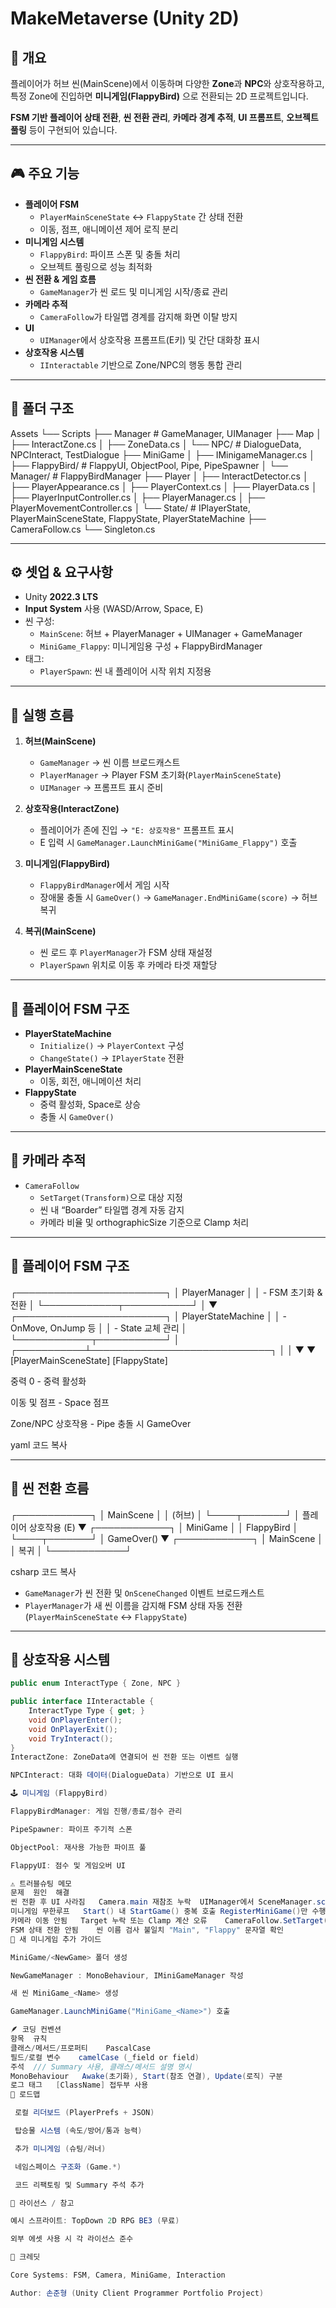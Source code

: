 # MakeMetaverse (Unity 2D)

## 🧩 개요
플레이어가 허브 씬(MainScene)에서 이동하며 다양한 **Zone**과 **NPC**와 상호작용하고,  
특정 Zone에 진입하면 **미니게임(FlappyBird)** 으로 전환되는 2D 프로젝트입니다.  

**FSM 기반 플레이어 상태 전환**, **씬 전환 관리**, **카메라 경계 추적**, **UI 프롬프트**, **오브젝트 풀링** 등이 구현되어 있습니다.

---

## 🎮 주요 기능
- **플레이어 FSM**
  - `PlayerMainSceneState` ↔ `FlappyState` 간 상태 전환
  - 이동, 점프, 애니메이션 제어 로직 분리
- **미니게임 시스템**
  - `FlappyBird`: 파이프 스폰 및 충돌 처리
  - 오브젝트 풀링으로 성능 최적화
- **씬 전환 & 게임 흐름**
  - `GameManager`가 씬 로드 및 미니게임 시작/종료 관리
- **카메라 추적**
  - `CameraFollow`가 타일맵 경계를 감지해 화면 이탈 방지
- **UI**
  - `UIManager`에서 상호작용 프롬프트(E키) 및 간단 대화창 표시
- **상호작용 시스템**
  - `IInteractable` 기반으로 Zone/NPC의 행동 통합 관리

---

## 📁 폴더 구조
Assets
└── Scripts
├── Manager # GameManager, UIManager
├── Map
│ ├── InteractZone.cs
│ ├── ZoneData.cs
│ └── NPC/ # DialogueData, NPCInteract, TestDialogue
├── MiniGame
│ ├── IMinigameManager.cs
│ ├── FlappyBird/ # FlappyUI, ObjectPool, Pipe, PipeSpawner
│ └── Manager/ # FlappyBirdManager
├── Player
│ ├── InteractDetector.cs
│ ├── PlayerAppearance.cs
│ ├── PlayerContext.cs
│ ├── PlayerData.cs
│ ├── PlayerInputController.cs
│ ├── PlayerManager.cs
│ ├── PlayerMovementController.cs
│ └── State/ # IPlayerState, PlayerMainSceneState, FlappyState, PlayerStateMachine
├── CameraFollow.cs
└── Singleton.cs

---

## ⚙️ 셋업 & 요구사항
- Unity **2022.3 LTS**
- **Input System** 사용 (WASD/Arrow, Space, E)
- 씬 구성:
  - `MainScene`: 허브 + PlayerManager + UIManager + GameManager
  - `MiniGame_Flappy`: 미니게임용 구성 + FlappyBirdManager
- 태그:
  - `PlayerSpawn`: 씬 내 플레이어 시작 위치 지정용

---

## 🚀 실행 흐름

1. **허브(MainScene)**  
   - `GameManager` → 씬 이름 브로드캐스트  
   - `PlayerManager` → Player FSM 초기화(`PlayerMainSceneState`)  
   - `UIManager` → 프롬프트 표시 준비  

2. **상호작용(InteractZone)**  
   - 플레이어가 존에 진입 → `"E: 상호작용"` 프롬프트 표시  
   - E 입력 시 `GameManager.LaunchMiniGame("MiniGame_Flappy")` 호출  

3. **미니게임(FlappyBird)**  
   - `FlappyBirdManager`에서 게임 시작  
   - 장애물 충돌 시 `GameOver()` → `GameManager.EndMiniGame(score)` → 허브 복귀  

4. **복귀(MainScene)**  
   - 씬 로드 후 `PlayerManager`가 FSM 상태 재설정  
   - `PlayerSpawn` 위치로 이동 후 카메라 타겟 재할당  

---

## 🧠 플레이어 FSM 구조
- **PlayerStateMachine**  
  - `Initialize()` → `PlayerContext` 구성  
  - `ChangeState()` → `IPlayerState` 전환  
- **PlayerMainSceneState**  
  - 이동, 회전, 애니메이션 처리  
- **FlappyState**  
  - 중력 활성화, Space로 상승  
  - 충돌 시 `GameOver()`

---

## 🎥 카메라 추적
- `CameraFollow`  
  - `SetTarget(Transform)`으로 대상 지정  
  - 씬 내 “Boarder” 타일맵 경계 자동 감지  
  - 카메라 비율 및 orthographicSize 기준으로 Clamp 처리  

---
## 🧠 플레이어 FSM 구조

┌────────────────────────┐
│ PlayerManager │
│ - FSM 초기화 & 전환 │
└────────────┬───────────┘
│
▼
┌────────────────────────┐
│ PlayerStateMachine │
│ - OnMove, OnJump 등 │
│ - State 교체 관리 │
└────────────┬───────────┘
│
┌───────────┴─────────────────────────────┐
│ │
▼ ▼
[PlayerMainSceneState] [FlappyState]

중력 0 - 중력 활성화

이동 및 점프 - Space 점프

Zone/NPC 상호작용 - Pipe 충돌 시 GameOver

yaml
코드 복사

---

## 🚀 씬 전환 흐름

┌────────────┐
│ MainScene │
│ (허브) │
└────┬───────┘
│ 플레이어 상호작용 (E)
▼
┌────────────┐
│ MiniGame │
│ FlappyBird │
└────┬───────┘
│ GameOver()
▼
┌────────────┐
│ MainScene │
│ 복귀 │
└────────────┘

csharp
코드 복사

- `GameManager`가 씬 전환 및 `OnSceneChanged` 이벤트 브로드캐스트
- `PlayerManager`가 새 씬 이름을 감지해 FSM 상태 자동 전환  
  (`PlayerMainSceneState` ↔ `FlappyState`)

---


## 🧩 상호작용 시스템
```csharp
public enum InteractType { Zone, NPC }

public interface IInteractable {
    InteractType Type { get; }
    void OnPlayerEnter();
    void OnPlayerExit();
    void TryInteract();
}
InteractZone: ZoneData에 연결되어 씬 전환 또는 이벤트 실행

NPCInteract: 대화 데이터(DialogueData) 기반으로 UI 표시

🕹️ 미니게임 (FlappyBird)

FlappyBirdManager: 게임 진행/종료/점수 관리

PipeSpawner: 파이프 주기적 스폰

ObjectPool: 재사용 가능한 파이프 풀

FlappyUI: 점수 및 게임오버 UI

⚠️ 트러블슈팅 메모
문제	원인	해결
씬 전환 후 UI 사라짐	Camera.main 재참조 누락	UIManager에서 SceneManager.sceneLoaded 이벤트로 재할당
미니게임 무한루프	Start() 내 StartGame() 중복 호출	RegisterMiniGame()만 수행하고 외부에서 1회만 호출
카메라 이동 안됨	Target 누락 또는 Clamp 계산 오류	CameraFollow.SetTarget() 재호출
FSM 상태 전환 안됨	씬 이름 검사 불일치	"Main", "Flappy" 문자열 확인
🧭 새 미니게임 추가 가이드

MiniGame/<NewGame> 폴더 생성

NewGameManager : MonoBehaviour, IMiniGameManager 작성

새 씬 MiniGame_<Name> 생성

GameManager.LaunchMiniGame("MiniGame_<Name>") 호출

🪶 코딩 컨벤션
항목	규칙
클래스/메서드/프로퍼티	PascalCase
필드/로컬 변수	camelCase (_field or field)
주석	/// Summary 사용, 클래스/메서드 설명 명시
MonoBehaviour	Awake(초기화), Start(참조 연결), Update(로직) 구분
로그 태그	[ClassName] 접두부 사용
🧱 로드맵

 로컬 리더보드 (PlayerPrefs + JSON)

 탑승물 시스템 (속도/방어/통과 능력)

 추가 미니게임 (슈팅/러너)

 네임스페이스 구조화 (Game.*)

 코드 리팩토링 및 Summary 주석 추가

🧾 라이선스 / 참고

예시 스프라이트: TopDown 2D RPG BE3 (무료)

외부 에셋 사용 시 각 라이선스 준수

👥 크레딧

Core Systems: FSM, Camera, MiniGame, Interaction

Author: 손준형 (Unity Client Programmer Portfolio Project)
